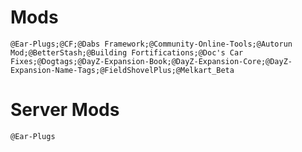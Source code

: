# Mods

`@Ear-Plugs;@CF;@Dabs Framework;@Community-Online-Tools;@Autorun Mod;@BetterStash;@Building Fortifications;@Doc's Car Fixes;@Dogtags;@DayZ-Expansion-Book;@DayZ-Expansion-Core;@DayZ-Expansion-Name-Tags;@FieldShovelPlus;@Melkart_Beta`

# Server Mods

`@Ear-Plugs`
